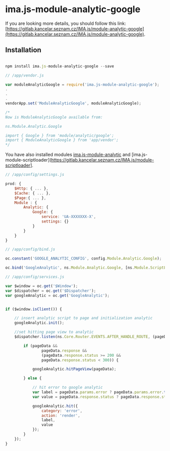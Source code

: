 # ima.js-module-analytic-google

If you are looking more details, you should
follow this link:
[https://gitlab.kancelar.seznam.cz/IMA.js/module-analytic-google](https://gitlab.kancelar.seznam.cz/IMA.js/module-analytic-google).

## Installation

```javascript

npm install ima.js-module-analytic-google --save

```

```javascript
// /app/vendor.js

var moduleAnalyticGoogle = require('ima.js-module-analytic-google');
.
.
.
vendorApp.set('ModuleAnalyticGoogle', moduleAnalyticGoogle);

/*
Now is ModuleAnalyticGoogle available from:

ns.Module.Analytic.Google

import { Google } from 'module/analytic/google';
import { ModuleAnalyticGoogle } from 'app/vendor';
*/

```

You have also installed modules [ima.js-module-analytic](https://gitlab.kancelar.seznam.cz/IMA.js/module-analytic) and
[ima.js-module-scriptloader](https://gitlab.kancelar.seznam.cz/IMA.js/module-scriptloader].

```javascript
// /app/config/settings.js

prod: {
	$Http: { ... },
	$Cache: { ... },
	$Page:{ ... },
	Module : {
		Analytic: {
			Google: {
				service: 'UA-XXXXXXX-X',
				settings: {}
			}
		}
	}
}
```

```javascript
// /app/config/bind.js

oc.constant('GOOGLE_ANALYTIC_CONFIG', config.Module.Analytic.Google);

oc.bind('GoogleAnalytic', ns.Module.Analytic.Google, [ns.Module.ScriptLoader.Service, '$Window', '$Dispatcher', ns.Module.Analytic.EVENTS, 'GOOGLE_ANALYTIC_CONFIG']);
```

```javascript
// /app/config/services.js

var $window = oc.get('$Window');
var $dispatcher = oc.get('$Dispatcher');
var googleAnalytic = oc.get('GoogleAnalytic');


if ($window.isClient()) {

	// insert analytic script to page and initialization analytic
	googleAnalytic.init();

	//set hitting page view to analytic
	$dispatcher.listen(ns.Core.Router.EVENTS.AFTER_HANDLE_ROUTE, (pageData) => {

		if (pageData &&
				pageData.response &&
				(pageData.response.status >= 200 &&
				pageData.response.status < 300)) {

			googleAnalytic.hitPageView(pageData);

		} else {

			// hit error to google analytic
			var label = pageData.params.error ? pageData.params.error.toString() : undefined;
			var value = pageData.response.status ? pageData.response.status : undefined;

			googleAnalytic.hit({
				category: 'error',
				action: 'render',
				label,
				value
			});
		}
	});
}
```
